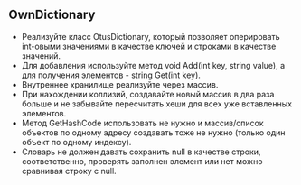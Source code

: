 ﻿## OwnDictionary
 * Реализуйте класс OtusDictionary, который позволяет оперировать int-овыми значениями в качестве ключей и строками в качестве значений.
 * Для добавления используйте метод void Add(int key, string value), а для получения элементов - string Get(int key).
 * Внутреннее хранилище реализуйте через массив.
 * При нахождении коллизий, создавайте новый массив в два раза больше и не забывайте пересчитать хеши для всех уже вставленных элементов.
 * Метод GetHashCode использовать не нужно и массив/список объектов по одному адресу создавать тоже не нужно (только один объект по одному индексу).
 * Словарь не должен давать сохранить null в качестве строки, соответственно, проверять заполнен элемент или нет можно сравнивая строку с null.
